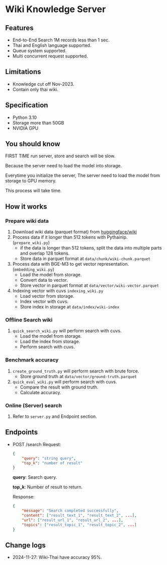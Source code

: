 # Wiki Knowledge Server

## Features

- End-to-End Search 1M records less than 1 sec.
- Thai and English language supported.
- Queue system supported.
- Multi concurrent request supported.

## Limitations

- Knowledge cut off Nov-2023.
- Contain only thai wiki.

## Specification

- Python 3.10
- Storage more than 50GB
- NVIDIA GPU

## You should know

FIRST TIME run server, store and search will be slow.

Because the server need to load the model into storage.

Everytime you initialize the server, The server need to load the model from storage to GPU memory.

This process will take time.

## How it works

### Prepare wiki data
1. Download wiki data (parquet format) from [huggingface/wiki](https://huggingface.co/datasets/wikimedia/wikipedia)
2. Process data if it longer than 512 tokens with Pythainlp. (```prepare_wiki.py```)
    - if the data is longer than 512 tokens, split the data into multiple parts and overlap 128 tokens.
    - Store data in parquet format at ```data/chunk/wiki-chunk.parquet```
3. Process data with BGE-M3 to get vector representation. (```embedding_wiki.py```)
    - Load the model from storage.
    - Convert data to vector.
    - Store vector in parquet format at ```data/vector/wiki-vector.parquet```
4. Indexing vector with cuvs ```indexing_wiki.py```
    - Load vector from storage.
    - Index vector with cuvs.
    - Store index in storage at ```data/index/wiki-index```

### Offline Search wiki
1. ```quick_search_wiki.py``` will perform search with cuvs.
    - Load the model from storage.
    - Load the index from storage.
    - Perform search with cuvs.

### Benchmark accuracy
1. ```create_ground_truth.py``` will perform search with brute force.
    - Store ground truth at ```data/vector/ground-truth.parquet```
2. ```quick_eval_wiki.py``` will perform search with cuvs.
    - Compare the result with ground truth.
    - Calculate accuracy.

### Online (Server) search
1. Refer to ```server.py``` and Endpoint section.

## Endpoints

- POST /search
    Request: 
    ```json
    {
        "query": "string query",
        "top_k": "number of result"
    }
    ```
    **query**: Search query.

    **top_k**: Number of result to return.

    Response:
    ```json
    {
        "message": "Search completed successfully",
        "content": ["result_text_1", "result_text_2", ...],
        "url": ["result_url_1", "result_url_2", ...],
        "topics": ["result_topic_1", "result_topic_2", ...]
    }
    ```

## Change logs
- 2024-11-27: Wiki-Thai have accuracy 95%.
